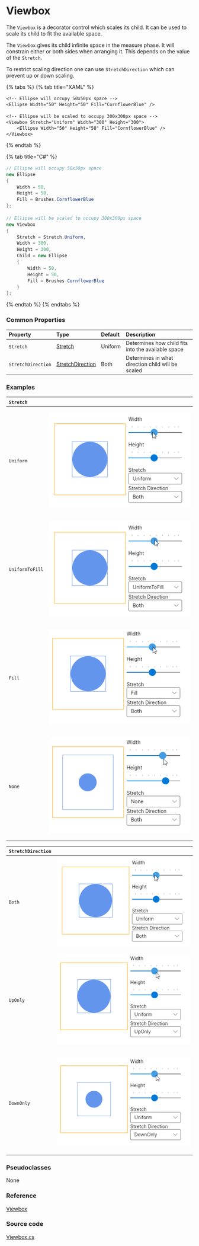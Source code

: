 # Viewbox

The `Viewbox` is a decorator control which scales its child. It can be used to scale its child to fit the available space.

The `Viewbox` gives its child infinite space in the measure phase. It will constrain either or both sides when arranging it. This depends on the value of the `Stretch`.

To restrict scaling direction one can use `StretchDirection` which can prevent up or down scaling.

{% tabs %}
{% tab title="XAML" %}
```markup
<!-- Ellipse will occupy 50x50px space -->
<Ellipse Width="50" Height="50" Fill="CornflowerBlue" />  

<!-- Ellipse will be scaled to occupy 300x300px space -->
<Viewbox Stretch="Uniform" Width="300" Height="300">
	<Ellipse Width="50" Height="50" Fill="CornflowerBlue" />  
</Viewbox>
```
{% endtab %}

{% tab title="C\#" %}
```csharp
// Ellipse will occupy 50x50px space
new Ellipse
{
	Width = 50,
	Height = 50,
	Fill = Brushes.CornflowerBlue
};

// Ellipse will be scaled to occupy 300x300px space
new Viewbox
{
	Stretch = Stretch.Uniform,
	Width = 300,
	Height = 300,
	Child = new Ellipse
	{
		Width = 50,
		Height = 50,
		Fill = Brushes.CornflowerBlue
	}
};
```
{% endtab %}
{% endtabs %}

### Common Properties

| Property | Type | Default | Description |
| :--- | :--- | :--- | :--- |
| `Stretch` | [Stretch](http://reference.avaloniaui.net/api/Avalonia.Media/Stretch) | Uniform | Determines how child fits into the available space |
| `StretchDirection` | [StretchDirection](http://reference.avaloniaui.net/api/Avalonia.Media/StretchDirection) | Both | Determines in what direction child will be scaled |

### Examples

<table>
  <thead>
    <tr>
      <th style="text-align:left"><code>Stretch</code>
      </th>
      <th style="text-align:left"></th>
    </tr>
  </thead>
  <tbody>
    <tr>
      <td style="text-align:left"><code>Uniform</code>
      </td>
      <td style="text-align:left">
        <p></p>
        <p>
          <img src="../../.gitbook/assets/scale-uniform-both.gif" alt/>
        </p>
      </td>
    </tr>
    <tr>
      <td style="text-align:left"><code>UniformToFill</code>
      </td>
      <td style="text-align:left">
        <p></p>
        <p>
          <img src="../../.gitbook/assets/scale-uniformtofill-both.gif" alt/>
        </p>
      </td>
    </tr>
    <tr>
      <td style="text-align:left"><code>Fill</code>
      </td>
      <td style="text-align:left">
        <p></p>
        <p>
          <img src="../../.gitbook/assets/scale-fill-both.gif" alt/>
        </p>
      </td>
    </tr>
    <tr>
      <td style="text-align:left"><code>None</code>
      </td>
      <td style="text-align:left">
        <p></p>
        <p>
          <img src="../../.gitbook/assets/scale-none-both.gif" alt/>
        </p>
      </td>
    </tr>
  </tbody>
</table>

<table>
  <thead>
    <tr>
      <th style="text-align:left"><code>StretchDirection</code>
      </th>
      <th style="text-align:left"></th>
    </tr>
  </thead>
  <tbody>
    <tr>
      <td style="text-align:left"><code>Both</code>
      </td>
      <td style="text-align:left">
        <img src="../../.gitbook/assets/scale-uniform-both.gif" alt/>
      </td>
    </tr>
    <tr>
      <td style="text-align:left"><code>UpOnly</code>
      </td>
      <td style="text-align:left">
        <p></p>
        <p>
          <img src="../../.gitbook/assets/scale-uniform-uponly.gif" alt/>
        </p>
      </td>
    </tr>
    <tr>
      <td style="text-align:left"><code>DownOnly</code>
      </td>
      <td style="text-align:left">
        <p></p>
        <p>
          <img src="../../.gitbook/assets/scale-uniform-downonly.gif" alt/>
        </p>
      </td>
    </tr>
  </tbody>
</table>

### Pseudoclasses <a id="pseudoclasses"></a>

None

### Reference <a id="reference"></a>

[Viewbox](http://reference.avaloniaui.net/api/Avalonia.Controls/Viewbox/)

### Source code <a id="source-code"></a>

[Viewbox.cs](https://github.com/AvaloniaUI/Avalonia/blob/master/src/Avalonia.Controls/Viewbox.cs)

